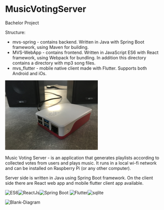 # MusicVotingServer
Bachelor Project

Structure:
- mvs-spring - contains backend. Written in Java with Spring Boot framework, using Maven for building.
- MVS-WebApp - contains frontend. Written in JavaScript ES6 with React framework, using Webpack for bundling. In addition this directory contains a directory with mp3 song files.
- mvs_flutter - mobile native client made with Flutter. Supports both Android and iOs.

<img src="rasp.jpg" alt="Raspberry Pi photo" border="0" width="300"></a>

Music Voting Server - is an application that generates playlists according to collected votes from users and plays music. It runs in a local wi-fi network and can be installed on Raspberry Pi (or any other computer).

Server side is written in Java using Spring Boot framework. On the client side there are React web app and mobile flutter client app available.

<img src="https://www.mkwd.net/wp-content/uploads/2019/11/ES6.jpg" alt="ES6" width="60"><img src="https://onextrapixel.com/wp-content/uploads/2016/04/reactjs-thumb.jpg" alt="ReactJs" width="60"><img src="https://www.dariawan.com/media/images/tech-spring-boot.width-1024.png" alt="Spring Boot" width="100">
<img src="https://miro.medium.com/max/700/1*TkNd1PwwwdBi9Z3kdG5Hng.png" alt="Flutter" width="60"><img src="https://upload.wikimedia.org/wikipedia/commons/3/38/SQLite370.svg" alt="sqlite" width="70">

<img src="https://i.ibb.co/x200Rsy/Blank-Diagram.png" alt="Blank-Diagram" border="0" width="1000"></a>



